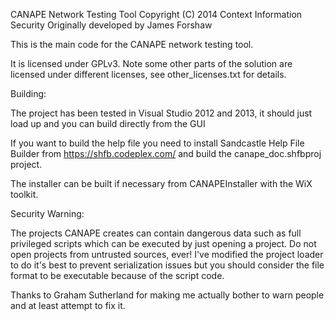 CANAPE Network Testing Tool
Copyright (C) 2014 Context Information Security
Originally developed by James Forshaw

This is the main code for the CANAPE network testing tool. 

It is licensed under GPLv3. Note some other parts of the solution are
licensed under different licenses, see other_licenses.txt for details.

Building:

The project has been tested in Visual Studio 2012 and 2013, it should just
load up and you can build directly from the GUI

If you want to build the help file you need to install Sandcastle Help
File Builder from https://shfb.codeplex.com/ and build the canape_doc.shfbproj
project.

The installer can be built if necessary from CANAPEInstaller with the WiX 
toolkit.

Security Warning:

The projects CANAPE creates can contain dangerous data such as full privileged
scripts which can be executed by just opening a project. Do not open projects
from untrusted sources, ever! I've modified the project loader to do it's 
best to prevent serialization issues but you should consider the file format
to be executable because of the script code.

Thanks to Graham Sutherland for making me actually bother to warn people and 
at least attempt to fix it.
